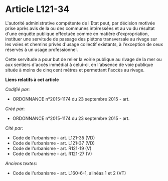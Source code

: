 # Article L121-34

L'autorité administrative compétente de l'Etat peut, par décision motivée prise après avis de la ou des communes intéressées
et au vu du résultat d'une enquête publique effectuée comme en matière d'expropriation, instituer une servitude de passage
des piétons transversale au rivage sur les voies et chemins privés d'usage collectif existants, à l'exception de ceux
réservés à un usage professionnel.

Cette servitude a pour but de relier la voirie publique au rivage de la mer ou aux sentiers d'accès immédiat à celui-ci, en
l'absence de voie publique située à moins de cinq cent mètres et permettant l'accès au rivage.

**Liens relatifs à cet article**

_Codifié par_:

  - ORDONNANCE n°2015-1174 du 23 septembre 2015 - art.

_Créé par_:

  - ORDONNANCE n°2015-1174 du 23 septembre 2015 - art.

_Cité par_:

  - Code de l'urbanisme - art. L121-35 (VD)
  - Code de l'urbanisme - art. L121-37 (VD)
  - Code de l'urbanisme - art. R121-19 (V)
  - Code de l'urbanisme - art. R121-27 (V)

_Anciens textes_:

  - Code de l'urbanisme - art. L160-6-1, alinéas 1 et 2 (VT)
